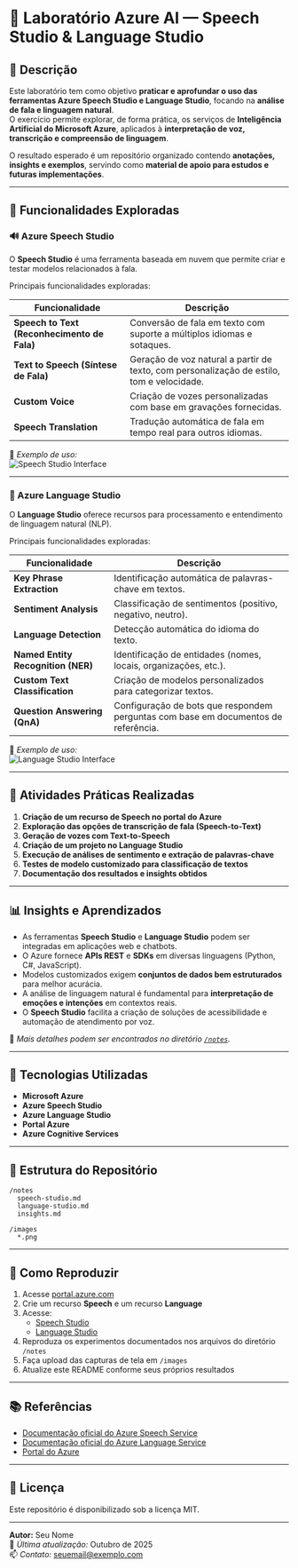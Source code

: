 # 🧠 Laboratório Azure AI — Speech Studio & Language Studio

## 📘 Descrição

Este laboratório tem como objetivo **praticar e aprofundar o uso das ferramentas Azure Speech Studio e Language Studio**, focando na **análise de fala e linguagem natural**.  
O exercício permite explorar, de forma prática, os serviços de **Inteligência Artificial do Microsoft Azure**, aplicados à **interpretação de voz, transcrição e compreensão de linguagem**.

O resultado esperado é um repositório organizado contendo **anotações, insights e exemplos**, servindo como **material de apoio para estudos e futuras implementações**.

---

## 🧩 Funcionalidades Exploradas

### 🔊 Azure Speech Studio
O **Speech Studio** é uma ferramenta baseada em nuvem que permite criar e testar modelos relacionados à fala.

Principais funcionalidades exploradas:

| Funcionalidade | Descrição |
|----------------|------------|
| **Speech to Text (Reconhecimento de Fala)** | Conversão de fala em texto com suporte a múltiplos idiomas e sotaques. |
| **Text to Speech (Síntese de Fala)** | Geração de voz natural a partir de texto, com personalização de estilo, tom e velocidade. |
| **Custom Voice** | Criação de vozes personalizadas com base em gravações fornecidas. |
| **Speech Translation** | Tradução automática de fala em tempo real para outros idiomas. |

📸 *Exemplo de uso:*  
![Speech Studio Interface](./images/speech-studio-example.png)

---

### 💬 Azure Language Studio
O **Language Studio** oferece recursos para processamento e entendimento de linguagem natural (NLP).

Principais funcionalidades exploradas:

| Funcionalidade | Descrição |
|----------------|------------|
| **Key Phrase Extraction** | Identificação automática de palavras-chave em textos. |
| **Sentiment Analysis** | Classificação de sentimentos (positivo, negativo, neutro). |
| **Language Detection** | Detecção automática do idioma do texto. |
| **Named Entity Recognition (NER)** | Identificação de entidades (nomes, locais, organizações, etc.). |
| **Custom Text Classification** | Criação de modelos personalizados para categorizar textos. |
| **Question Answering (QnA)** | Configuração de bots que respondem perguntas com base em documentos de referência. |

📸 *Exemplo de uso:*  
![Language Studio Interface](./images/language-studio-example.png)

---

## 🧪 Atividades Práticas Realizadas

1. **Criação de um recurso de Speech no portal do Azure**
2. **Exploração das opções de transcrição de fala (Speech-to-Text)**
3. **Geração de vozes com Text-to-Speech**
4. **Criação de um projeto no Language Studio**
5. **Execução de análises de sentimento e extração de palavras-chave**
6. **Testes de modelo customizado para classificação de textos**
7. **Documentação dos resultados e insights obtidos**

---

## 📊 Insights e Aprendizados

- As ferramentas **Speech Studio** e **Language Studio** podem ser integradas em aplicações web e chatbots.
- O Azure fornece **APIs REST** e **SDKs** em diversas linguagens (Python, C#, JavaScript).
- Modelos customizados exigem **conjuntos de dados bem estruturados** para melhor acurácia.
- A análise de linguagem natural é fundamental para **interpretação de emoções e intenções** em contextos reais.
- O **Speech Studio** facilita a criação de soluções de acessibilidade e automação de atendimento por voz.

📘 *Mais detalhes podem ser encontrados no diretório [`/notes`](./notes).*

---

## 🧰 Tecnologias Utilizadas

- **Microsoft Azure**
- **Azure Speech Studio**
- **Azure Language Studio**
- **Portal Azure**
- **Azure Cognitive Services**

---

## 📂 Estrutura do Repositório

```
/notes
  speech-studio.md
  language-studio.md
  insights.md

/images
  *.png
```

---

## 🚀 Como Reproduzir

1. Acesse [portal.azure.com](https://portal.azure.com)
2. Crie um recurso **Speech** e um recurso **Language**
3. Acesse:
   - [Speech Studio](https://speech.microsoft.com/)
   - [Language Studio](https://language.cognitive.azure.com/)
4. Reproduza os experimentos documentados nos arquivos do diretório `/notes`
5. Faça upload das capturas de tela em `/images`
6. Atualize este README conforme seus próprios resultados

---

## 📚 Referências

- [Documentação oficial do Azure Speech Service](https://learn.microsoft.com/azure/cognitive-services/speech-service/)
- [Documentação oficial do Azure Language Service](https://learn.microsoft.com/azure/cognitive-services/language-service/)
- [Portal do Azure](https://portal.azure.com)

---

## 🧾 Licença

Este repositório é disponibilizado sob a licença MIT.

---

**Autor:** Seu Nome  
📅 *Última atualização:* Outubro de 2025  
📫 *Contato:* seuemail@exemplo.com
